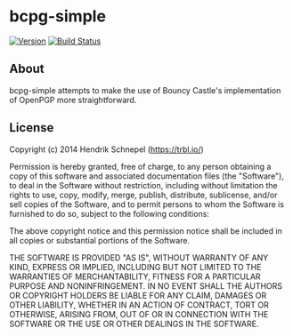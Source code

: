 bcpg-simple
===========

[![Version](https://badge.fury.io/gh/hsch%2Fbcpg-simple.svg)](http://badge.fury.io/gh/hsch%2Fbcpg-simple)
[![Build Status](https://travis-ci.org/hsch/bcpg-simple.svg?branch=master)](https://travis-ci.org/hsch/bcpg-simple)

About
-----
bcpg-simple attempts to make the use of Bouncy Castle's implementation of OpenPGP more straightforward.

License
-------
Copyright (c) 2014 Hendrik Schnepel (https://trbl.io/)

Permission is hereby granted, free of charge, to any person obtaining a copy of this software and associated documentation files (the "Software"), to deal in the Software without restriction, including without limitation the rights to use, copy, modify, merge, publish, distribute, sublicense, and/or sell copies of the Software, and to permit persons to whom the Software is furnished to do so, subject to the following conditions:

The above copyright notice and this permission notice shall be included in all copies or substantial portions of the Software.

THE SOFTWARE IS PROVIDED "AS IS", WITHOUT WARRANTY OF ANY KIND, EXPRESS OR IMPLIED, INCLUDING BUT NOT LIMITED TO THE WARRANTIES OF MERCHANTABILITY, FITNESS FOR A PARTICULAR PURPOSE AND NONINFRINGEMENT. IN NO EVENT SHALL THE AUTHORS OR COPYRIGHT HOLDERS BE LIABLE FOR ANY CLAIM, DAMAGES OR OTHER LIABILITY, WHETHER IN AN ACTION OF CONTRACT, TORT OR OTHERWISE, ARISING FROM, OUT OF OR IN CONNECTION WITH THE SOFTWARE OR THE USE OR OTHER DEALINGS IN THE SOFTWARE.
